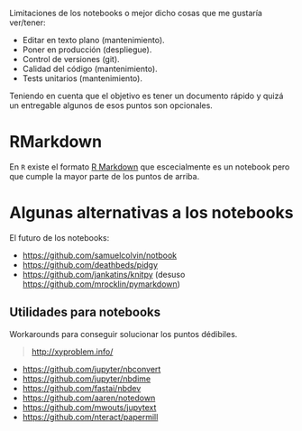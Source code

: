 Limitaciones de los notebooks o mejor dicho cosas que me gustaría ver/tener:

* Editar en texto plano (mantenimiento).
* Poner en producción (despliegue).
* Control de versiones (git).
* Calidad del código (mantenimiento).
* Tests unitarios (mantenimiento).


Teniendo en cuenta que el objetivo es tener un documento rápido y quizá un
entregable algunos de esos puntos son opcionales.

# RMarkdown

En `R` existe el formato [R Markdown](https://rmarkdown.rstudio.com/) que
escecialmente es un notebook pero que cumple la mayor parte de los puntos
de arriba.

# Algunas alternativas a los notebooks

El futuro de los notebooks:

* https://github.com/samuelcolvin/notbook
* https://github.com/deathbeds/pidgy
* https://github.com/jankatins/knitpy (desuso https://github.com/mrocklin/pymarkdown)


## Utilidades para notebooks

Workarounds para conseguir solucionar los puntos dédibiles.
> http://xyproblem.info/

* https://github.com/jupyter/nbconvert
* https://github.com/jupyter/nbdime
* https://github.com/fastai/nbdev
* https://github.com/aaren/notedown
* https://github.com/mwouts/jupytext
* https://github.com/nteract/papermill

